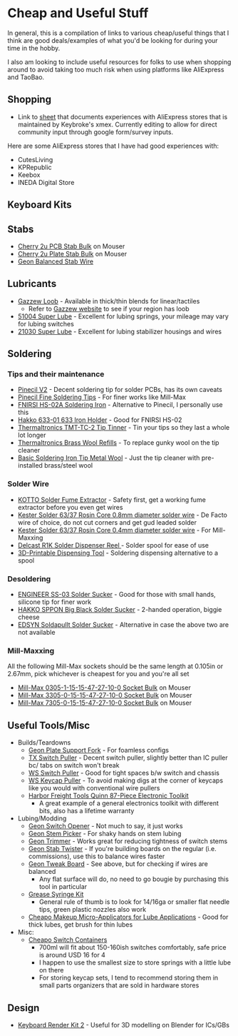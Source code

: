 # Cheap and Useful Stuff

In general, this is a compilation of links to various cheap/useful things that I think are good deals/examples of what you'd be looking for during your time in the hobby.

I also am looking to include useful resources for folks to use when shopping around to avoid taking too much risk when using platforms like AliExpress and TaoBao.

## Shopping

- Link to [sheet](https://docs.google.com/spreadsheets/u/0/d/e/2PACX-1vTC07f0YZG5CrKL2Z2oo-L09cMz6pnGOsV2Jj1hpLIpBHFAcK9_Pyegcq4LhHK2MOo8WaUYQ_SdYdIn/pubhtml) that documents experiences with AliExpress stores that is maintained by Keybroke's xmex. Currently editing to allow for direct community input through google form/survey inputs.

Here are some AliExpress stores that I have had good experiences with:

- CutesLiving
- KPRepublic
- Keebox
- INEDA Digital Store

## Keyboard Kits

## Stabs

- [Cherry 2u PCB Stab Bulk](https://www.mouser.com/ProductDetail/540-G99-0742) on Mouser
- [Cherry 2u Plate Stab Bulk](https://www.mouser.com/ProductDetail/540-G99-0224) on Mouser
- [Geon Balanced Stab Wire](https://divinikey.com/products/geon-balanced-stabilizer-wire)

## Lubricants

- [Gazzew Loob](https://ringerkeys.com/collections/lubricants/products/gazzews-loob-3g) - Available in thick/thin blends for linear/tactiles
  - Refer to [Gazzew website](https://www.gazzew.com/home) to see if your region has loob
- [51004 Super Lube](https://www.amazon.com/Super-Lube-51004-Synthetic-Viscosity/dp/B000UKUHXK) - Excellent for lubing springs, your mileage may vary for lubing switches
- [21030 Super Lube](https://www.amazon.com/Super-Lube-21030-Synthetic-Grease/dp/B000XBH9HI) - Excellent for lubing stabilizer housings and wires

## Soldering

### Tips and their maintenance

- [Pinecil V2](https://pine64.com/product/pinecil-smart-mini-portable-soldering-iron/) - Decent soldering tip for solder PCBs, has its own caveats
- [Pinecil Fine Soldering Tips](https://pine64.com/product/pinecil-soldering-short-tip-set-fine/) - For finer works like Mill-Max
- [FNIRSI HS-02A Soldering Iron](https://www.amazon.com/gp/product/B0DBLMH1HS) - Alternative to Pinecil, I personally use this
- [Hakko 633-01 633 Iron Holder](https://www.amazon.com/gp/product/B000TGNWCS) - Good for FNIRSI HS-02
- [Thermaltronics TMT-TC-2 Tip Tinner](https://www.amazon.com/dp/B00NS4J6BY) - Tin your tips so they last a whole lot longer
- [Thermaltronics Brass Wool Refills](https://www.amazon.com/gp/product/B00NS49LPU) - To replace gunky wool on the tip cleaner
- [Basic Soldering Iron Tip Metal Wool](https://www.amazon.com/Soldering-Iron-Tip-Cleaner-Non-slip/dp/B08SLBSLK4) - Just the tip cleaner with pre-installed brass/steel wool

### Solder Wire

- [KOTTO Solder Fume Extractor](https://www.amazon.com/gp/product/B09XXKG863?ie=UTF8&th=1) - Safety first, get a working fume extractor before you even get wires
- [Kester Solder 63/37 Rosin Core 0.8mm diameter solder wire](https://www.amazon.com/dp/B00DE2QVIG) - De Facto wire of choice, do not cut corners and get gud leaded solder
- [Kester Solder 63/37 Rosin Core 0.4mm diameter solder wire](https://www.amazon.com/dp/B004X4L076) - For Mill-Maxxing
- [Delcast R1K Solder Dispenser Reel ](https://www.amazon.com/gp/product/B00PQF98X4) - Solder spool for ease of use
- [3D-Printable Dispensing Tool](https://www.printables.com/model/843353-solder-scroll-ergonomic-adjustable-solder-tool) - Soldering dispensing alternative to a spool

### Desoldering

- [ENGINEER SS-03 Solder Sucker](https://www.amazon.com/dp/B0D7Q293KV) - Good for those with small hands, silicone tip for finer work
- [HAKKO SPPON Big Black Solder Sucker](https://www.amazon.com/dp/B001D7IGX2) - 2-handed operation, biggie cheese
- [EDSYN Soldapullt Solder Sucker](https://www.amazon.com/EDSYN-The-Original-Deluxe-SOLDAPULLT/dp/B006GOKVKI) - Alternative in case the above two are not available

### Mill-Maxxing

All the following Mill-Max sockets should be the same length at 0.105in or 2.67mm, pick whichever is cheapest for you and you're all set

- [Mill-Max 0305-1-15-15-47-27-10-0 Socket Bulk](https://mou.sr/3B0XuoA) on Mouser
- [Mill-Max 3305-0-15-15-47-27-10-0 Socket Bulk](https://mou.sr/3zcrq0c) on Mouser
- [Mill-Max 7305-0-15-15-47-27-10-0 Socket Bulk](https://mou.sr/3GI1SIY) on Mouser

## Useful Tools/Misc

- Builds/Teardowns
  - [Geon Plate Support Fork](https://geon.works/products/geon-plate-support-fork) - For foamless configs
  - [TX Switch Puller](https://divinikey.com/products/tx-switch-puller?variant=40208825876545) - Decent switch puller, slightly better than IC puller bc/ tabs on switch won't break
  - [WS Switch Puller](https://divinikey.com/collections/keyboard-tools/products/wuque-titanium-switch-puller) - Good for tight spaces b/w switch and chassis
  - [WS Keycap Puller](https://shop.wuquestudio.com/products/ws-keycap-puller) - To avoid making digs at the corner of keycaps like you would with conventional wire pullers
  - [Harbor Freight Tools Quinn 87-Piece Electronic Toolkit](https://www.harborfreight.com/electronics-repair-kit-87-piece-59258.html)
    - A great example of a general electronics toolkit with different bits, also has a lifetime warranty
- Lubing/Modding
  - [Geon Switch Opener](https://geon.works/products/geon-switch-opener) - Not much to say, it just works
  - [Geon Stem Picker](https://divinikey.com/collections/accessories/products/geon-stem-picker) - For shaky hands on stem lubing
  - [Geon Trimmer](https://divinikey.com/products/geon-trimmer) - Works great for reducing tightness of switch stems
  - [Geon Stab Twister](https://divinikey.com/products/geon-stabilizer-twister) - If you're building boards on the regular (i.e. commissions), use this to balance wires faster
  - [Geon Tweak Board](https://divinikey.com/products/geon-tweak-board?variant=40912016277569) - See above, but for checking if wires are balanced
    - Any flat surface will do, no need to go bougie by purchasing this tool in particular
  - [Grease Syringe Kit](https://www.amazon.com/gp/product/B096SXX35J/ref=ewc_pr_img_1?smid=A18PGAU3QO1D7Q&th=1)
    - General rule of thumb is to look for 14/16ga or smaller flat needle tips, green plastic nozzles also work
  - [Cheapo Makeup Micro-Applicators for Lube Applications](https://www.amazon.com/Applicator-Disposable-Applicators-Mascara-Extension/dp/B09YHJ685C) - Good for thick lubes, get brush for thin lubes
- Misc:
  - [Cheapo Switch Containers](https://www.aliexpress.us/item/3256805089867412.html)
    - 700ml will fit about 150-160ish switches comfortably, safe price is around USD 16 for 4
    - I happen to use the smallest size to store springs with a little lube on there
    - For storing keycap sets, I tend to recommend storing them in small parts organizers that are sold in hardware stores

## Design

- [Keyboard Render Kit 2](https://blendermarket.com/products/krk2) - Useful for 3D modelling on Blender for ICs/GBs
